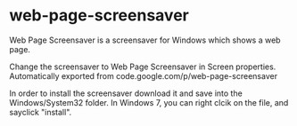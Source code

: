 # web-page-screensaver
Web Page Screensaver is a screensaver for Windows which shows a web page.

Change the screensaver to Web Page Screensaver in Screen properties.
Automatically exported from code.google.com/p/web-page-screensaver

In order to install the screensaver download it and save into the Windows/System32 folder.
In Windows 7, you can right clcik on the file, and sayclick "install".
